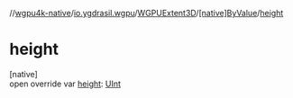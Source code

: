 //[wgpu4k-native](../../../../index.md)/[io.ygdrasil.wgpu](../../index.md)/[WGPUExtent3D](../index.md)/[[native]ByValue](index.md)/[height](height.md)

# height

[native]\
open override var [height](height.md): [UInt](https://kotlinlang.org/api/core/kotlin-stdlib/kotlin/-u-int/index.html)